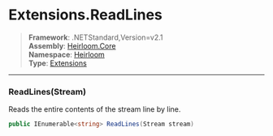# Extensions.ReadLines

> **Framework**: .NETStandard,Version=v2.1  
> **Assembly**: [Heirloom.Core][0]  
> **Namespace**: [Heirloom][0]  
> **Type**: [Extensions][1]  

--------------------------------------------------------------------------------

### ReadLines(Stream)

Reads the entire contents of the stream line by line.

```cs
public IEnumerable<string> ReadLines(Stream stream)
```

[0]: ..\Heirloom.Core.md
[1]: Heirloom.Extensions.md
